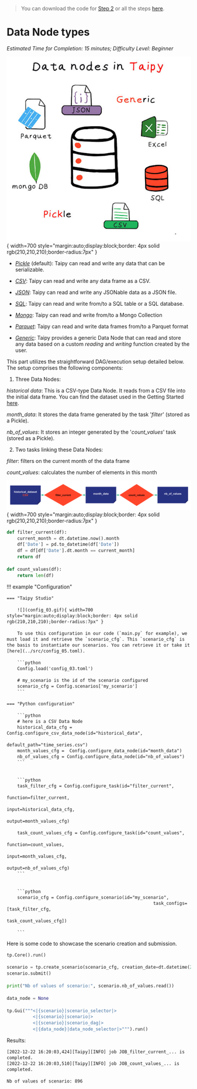 > You can download the code for
<a href="./../src/step_03.py" download>Step 2</a> 
or all the steps <a href="./../src/src.zip" download>here</a>. 

# Data Node types

*Estimated Time for Completion: 15 minutes; Difficulty Level: Beginner*

![](Data-Sources.jpg){ width=700 style="margin:auto;display:block;border: 4px solid rgb(210,210,210);border-radius:7px" }

- *[Pickle](../../../../manuals/core/config/data-node-config.md/#pickle)* (default): Taipy can read and write any data that can be serializable.

- *[CSV](../../../../manuals/core/config/data-node-config.md/#csv)*: Taipy can read and write any data frame as a CSV.

- *[JSON](../../../../manuals/core/config/data-node-config.md/#json)*: Taipy can read and write any JSONable data as a JSON file.

- *[SQL](../../../../manuals/core/config/data-node-config.md/#sql)*: Taipy can read and write from/to a SQL table or a SQL database.

- *[Mongo](../../../../manuals/core/config/data-node-config.md/#mongo-collection)*: Taipy can read and write from/to a Mongo Collection

- *[Parquet](../../../../manuals/core/config/data-node-config.md/#parquet)*: Taipy can read and write data frames from/to a Parquet format

- *[Generic](../../../../manuals/core/config/data-node-config.md/#generic)*: Taipy provides a generic Data Node that can read and store any data based on a custom _reading_ and _writing_ function created by the user.

This part utilizes the straightforward DAG/execution setup detailed below. The setup comprises the following components:

1. Three Data Nodes:

_historical data_: This is a CSV-type Data Node. It reads from a CSV file into the initial data frame. You can find the dataset used in the Getting Started 
<a href="./../src/daily-min-temperatures.csv" download>here</a>.

_month_data_: It stores the data frame generated by the task '_filter_' (stored as a Pickle).

_nb_of_values_: It stores an integer generated by the '_count_values_' task (stored as a Pickle).  

2. Two tasks linking these Data Nodes:

_filter_: filters on the current month of the data frame

_count_values_: calculates the number of elements in this month


![](config_03.svg){ width=700 style="margin:auto;display:block;border: 4px solid rgb(210,210,210);border-radius:7px" }

```python
def filter_current(df):
    current_month = dt.datetime.now().month
    df['Date'] = pd.to_datetime(df['Date']) 
    df = df[df['Date'].dt.month == current_month]
    return df

def count_values(df):
    return len(df)
```

!!! example "Configuration"

    === "Taipy Studio"

        ![](config_03.gif){ width=700 style="margin:auto;display:block;border: 4px solid rgb(210,210,210);border-radius:7px" }

        To use this configuration in our code (`main.py` for example), we must load it and retrieve the `scenario_cfg`. This `scenario_cfg` is the basis to instantiate our scenarios. You can retrieve it or take it [here](../src/config_05.toml).

        ```python
        Config.load('config_03.toml')

        # my_scenario is the id of the scenario configured
        scenario_cfg = Config.scenarios['my_scenario']
        ```

    === "Python configuration"

        ```python
        # here is a CSV Data Node
        historical_data_cfg = Config.configure_csv_data_node(id="historical_data",
                                                             default_path="time_series.csv")
        month_values_cfg =  Config.configure_data_node(id="month_data")
        nb_of_values_cfg = Config.configure_data_node(id="nb_of_values")
        ```


        ```python
        task_filter_cfg = Config.configure_task(id="filter_current",
                                                         function=filter_current,
                                                         input=historical_data_cfg,
                                                         output=month_values_cfg)

        task_count_values_cfg = Config.configure_task(id="count_values",
                                                         function=count_values,
                                                         input=month_values_cfg,
                                                         output=nb_of_values_cfg)
        ```


        ```python
        scenario_cfg = Config.configure_scenario(id="my_scenario",
                                                            task_configs=[task_filter_cfg,
                                                             task_count_values_cfg])

        ```

Here is some code to showcase the scenario creation and submission.

```python
tp.Core().run()

scenario = tp.create_scenario(scenario_cfg, creation_date=dt.datetime(2022,10,7), name="Scenario 2022/10/7")
scenario.submit()

print("Nb of values of scenario:", scenario.nb_of_values.read())

data_node = None

tp.Gui("""<|{scenario}|scenario_selector|>
          <|{scenario}|scenario|>
          <|{scenario}|scenario_dag|>
          <|{data_node}|data_node_selector|>""").run()
```

Results:

```
[2022-12-22 16:20:03,424][Taipy][INFO] job JOB_filter_current_... is completed.
[2022-12-22 16:20:03,510][Taipy][INFO] job JOB_count_values_... is completed.
    
Nb of values of scenario: 896
```
